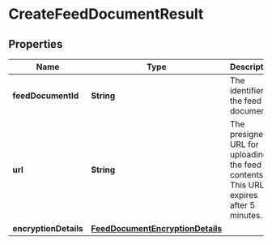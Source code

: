 
# CreateFeedDocumentResult

## Properties
Name | Type | Description | Notes
------------ | ------------- | ------------- | -------------
**feedDocumentId** | **String** | The identifier of the feed document. | 
**url** | **String** | The presigned URL for uploading the feed contents. This URL expires after 5 minutes. | 
**encryptionDetails** | [**FeedDocumentEncryptionDetails**](FeedDocumentEncryptionDetails.md) |  | 



